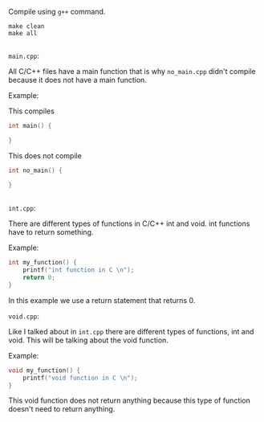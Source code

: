 Compile using ``g++`` command.

```commandline
make clean
make all
```

##

``main.cpp``:

All C/C++ files have a main function that is why ``no_main.cpp`` didn't compile because it does not have a main 
function.

Example:

This compiles
```c++
int main() {

}
```
This does not compile
```c++
int no_main() {

}
```

##

``int.cpp``:

There are different types of functions in C/C++ int and void. int functions have to return something.

Example:
```c
int my_function() {
    printf("int function in C \n");
    return 0;
}
```

In this example we use a return statement that returns 0.

``void.cpp``:

Like I talked about in ``int.cpp`` there are different types of functions, int and void. This will be talking about the
void function.

Example:
```c
void my_function() {
    printf("void function in C \n");
}
```

This void function does not return anything because this type of function doesn't need to return anything.